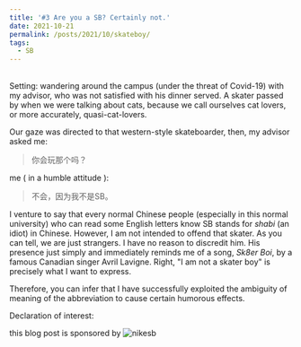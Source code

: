 ```yaml
---
title: '#3 Are you a SB? Certainly not.'
date: 2021-10-21
permalink: /posts/2021/10/skateboy/
tags:
  - SB
---
```


<br>
Setting: wandering around the campus (under the threat of Covid-19) with my advisor, who was not satisfied with his dinner served. A skater passed by when we were talking about cats, because we call ourselves cat lovers, or more accurately, quasi-cat-lovers.

Our gaze was directed to that western-style skateboarder, then, my advisor asked me:
>你会玩那个吗？

me ( in a humble attitude ):
>不会，因为我不是SB。

I venture to say that every normal Chinese people (especially in this normal university) who can read some English letters know SB stands for *shabi* (an idiot) in Chinese. However, I am not intended to offend that skater. As you can tell, we are just strangers. I have no reason to discredit him. His presence just simply and immediately reminds me of a song, *Sk8er Boi*, by a famous Canadian singer Avril Lavigne. Right, "I am not a skater boy" is precisely what I want to express. 

Therefore, you can infer that I have successfully exploited the ambiguity of meaning of the abbreviation to cause certain humorous effects.

Declaration of interest: 

this blog post is sponsored by
![nikesb](https://hongjie-fu.github.io/files/posts/nikesb.jpg)
